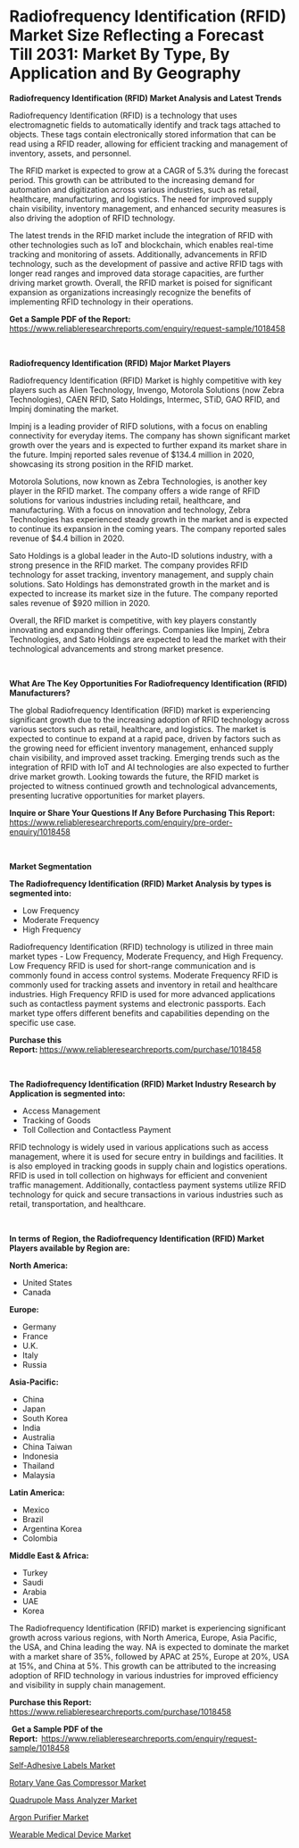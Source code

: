<p><h1>Radiofrequency Identification (RFID) Market Size Reflecting a Forecast Till 2031: Market By Type, By Application and By Geography</h1></p><p><strong>Radiofrequency Identification (RFID) Market Analysis and Latest Trends</strong></p>
<p><p>Radiofrequency Identification (RFID) is a technology that uses electromagnetic fields to automatically identify and track tags attached to objects. These tags contain electronically stored information that can be read using a RFID reader, allowing for efficient tracking and management of inventory, assets, and personnel.</p><p>The RFID market is expected to grow at a CAGR of 5.3% during the forecast period. This growth can be attributed to the increasing demand for automation and digitization across various industries, such as retail, healthcare, manufacturing, and logistics. The need for improved supply chain visibility, inventory management, and enhanced security measures is also driving the adoption of RFID technology.</p><p>The latest trends in the RFID market include the integration of RFID with other technologies such as IoT and blockchain, which enables real-time tracking and monitoring of assets. Additionally, advancements in RFID technology, such as the development of passive and active RFID tags with longer read ranges and improved data storage capacities, are further driving market growth. Overall, the RFID market is poised for significant expansion as organizations increasingly recognize the benefits of implementing RFID technology in their operations.</p></p>
<p><strong>Get a Sample PDF of the Report:&nbsp;</strong> <a href="https://www.reliableresearchreports.com/enquiry/request-sample/1018458">https://www.reliableresearchreports.com/enquiry/request-sample/1018458</a></p>
<p>&nbsp;</p>
<p><strong>Radiofrequency Identification (RFID) Major Market Players</strong></p>
<p><p>Radiofrequency Identification (RFID) Market is highly competitive with key players such as Alien Technology, Invengo, Motorola Solutions (now Zebra Technologies), CAEN RFID, Sato Holdings, Intermec, STiD, GAO RFID, and Impinj dominating the market.</p><p>Impinj is a leading provider of RIFD solutions, with a focus on enabling connectivity for everyday items. The company has shown significant market growth over the years and is expected to further expand its market share in the future. Impinj reported sales revenue of $134.4 million in 2020, showcasing its strong position in the RFID market.</p><p>Motorola Solutions, now known as Zebra Technologies, is another key player in the RFID market. The company offers a wide range of RFID solutions for various industries including retail, healthcare, and manufacturing. With a focus on innovation and technology, Zebra Technologies has experienced steady growth in the market and is expected to continue its expansion in the coming years. The company reported sales revenue of $4.4 billion in 2020.</p><p>Sato Holdings is a global leader in the Auto-ID solutions industry, with a strong presence in the RFID market. The company provides RFID technology for asset tracking, inventory management, and supply chain solutions. Sato Holdings has demonstrated growth in the market and is expected to increase its market size in the future. The company reported sales revenue of $920 million in 2020.</p><p>Overall, the RFID market is competitive, with key players constantly innovating and expanding their offerings. Companies like Impinj, Zebra Technologies, and Sato Holdings are expected to lead the market with their technological advancements and strong market presence.</p></p>
<p>&nbsp;</p>
<p><strong>What Are The Key Opportunities For Radiofrequency Identification (RFID) Manufacturers?</strong></p>
<p><p>The global Radiofrequency Identification (RFID) market is experiencing significant growth due to the increasing adoption of RFID technology across various sectors such as retail, healthcare, and logistics. The market is expected to continue to expand at a rapid pace, driven by factors such as the growing need for efficient inventory management, enhanced supply chain visibility, and improved asset tracking. Emerging trends such as the integration of RFID with IoT and AI technologies are also expected to further drive market growth. Looking towards the future, the RFID market is projected to witness continued growth and technological advancements, presenting lucrative opportunities for market players.</p></p>
<p><strong>Inquire or Share Your Questions If Any Before Purchasing This Report:</strong> <a href="https://www.reliableresearchreports.com/enquiry/pre-order-enquiry/1018458">https://www.reliableresearchreports.com/enquiry/pre-order-enquiry/1018458</a></p>
<p>&nbsp;</p>
<p><strong>Market Segmentation</strong></p>
<p><strong>The Radiofrequency Identification (RFID) Market Analysis by types is segmented into:</strong></p>
<p><ul><li>Low Frequency</li><li>Moderate Frequency</li><li>High Frequency</li></ul></p>
<p><p>Radiofrequency Identification (RFID) technology is utilized in three main market types - Low Frequency, Moderate Frequency, and High Frequency. Low Frequency RFID is used for short-range communication and is commonly found in access control systems. Moderate Frequency RFID is commonly used for tracking assets and inventory in retail and healthcare industries. High Frequency RFID is used for more advanced applications such as contactless payment systems and electronic passports. Each market type offers different benefits and capabilities depending on the specific use case.</p></p>
<p><strong>Purchase this Report:&nbsp;</strong><a href="https://www.reliableresearchreports.com/purchase/1018458">https://www.reliableresearchreports.com/purchase/1018458</a></p>
<p>&nbsp;</p>
<p><strong>The Radiofrequency Identification (RFID) Market Industry Research by Application is segmented into:</strong></p>
<p><ul><li>Access Management</li><li>Tracking of Goods</li><li>Toll Collection and Contactless Payment</li></ul></p>
<p><p>RFID technology is widely used in various applications such as access management, where it is used for secure entry in buildings and facilities. It is also employed in tracking goods in supply chain and logistics operations. RFID is used in toll collection on highways for efficient and convenient traffic management. Additionally, contactless payment systems utilize RFID technology for quick and secure transactions in various industries such as retail, transportation, and healthcare.</p></p>
<p>&nbsp;</p>
<p><strong>In terms of Region, the Radiofrequency Identification (RFID) Market Players available by Region are:</strong></p>
<p>
    <p> <strong> North America: </strong>
        <ul>
            <li>United States</li>
            <li>Canada</li>
        </ul>
        </p> 
    <p> <strong> Europe: </strong>
        <ul>
            <li>Germany</li>
            <li>France</li>
            <li>U.K.</li>
            <li>Italy</li>
            <li>Russia</li>
        </ul>
        </p> 
    <p> <strong> Asia-Pacific: </strong>
        <ul>
            <li>China</li>
            <li>Japan</li>
            <li>South Korea</li>
            <li>India</li>
            <li>Australia</li>
            <li>China Taiwan</li>
            <li>Indonesia</li>
            <li>Thailand</li>
            <li>Malaysia</li>
        </ul>
        </p> 
    <p> <strong> Latin America: </strong>
        <ul>
            <li>Mexico</li>
            <li>Brazil</li>
            <li>Argentina Korea</li>
            <li>Colombia</li>
        </ul>
        </p> 
    <p> <strong> Middle East & Africa: </strong>
        <ul>
            <li>Turkey</li>
            <li>Saudi</li>
            <li>Arabia</li>
            <li>UAE</li>
            <li>Korea</li>
        </ul>
    </p>
    </p>
<p><p>The Radiofrequency Identification (RFID) market is experiencing significant growth across various regions, with North America, Europe, Asia Pacific, the USA, and China leading the way. NA is expected to dominate the market with a market share of 35%, followed by APAC at 25%, Europe at 20%, USA at 15%, and China at 5%. This growth can be attributed to the increasing adoption of RFID technology in various industries for improved efficiency and visibility in supply chain management.</p></p>
<p><strong>Purchase this Report: </strong><a href="https://www.reliableresearchreports.com/purchase/1018458">https://www.reliableresearchreports.com/purchase/1018458</a></p>
<p>&nbsp;<strong>Get a Sample PDF of the Report:&nbsp;&nbsp;</strong><a href="https://www.reliableresearchreports.com/enquiry/request-sample/1018458">https://www.reliableresearchreports.com/enquiry/request-sample/1018458</a></p>
<p><strong></strong></p>
<p><p><a href="https://github.com/pjcfca/Market-Research-Report-List-1/blob/main/self-adhesive-labels-market.md">Self-Adhesive Labels Market</a></p><p><a href="https://medium.com/@nevawelch2021/rotary-vane-gas-compressor-market-size-cagr-trends-2024-2030-7f65b6e66d38">Rotary Vane Gas Compressor Market</a></p><p><a href="https://medium.com/@nevawelch2021/quadrupole-mass-analyzer-market-size-and-market-trends-complete-industry-overview-2024-to-2031-8eee8bd52222">Quadrupole Mass Analyzer Market</a></p><p><a href="https://medium.com/@nevawelch2021/argon-purifier-market-trends-forecast-and-competitive-analysis-to-2031-8feec3c9f79f">Argon Purifier Market</a></p><p><a href="https://github.com/johnbach50/Market-Research-Report-List-1/blob/main/wearable-medical-device-market.md">Wearable Medical Device Market</a></p></p>